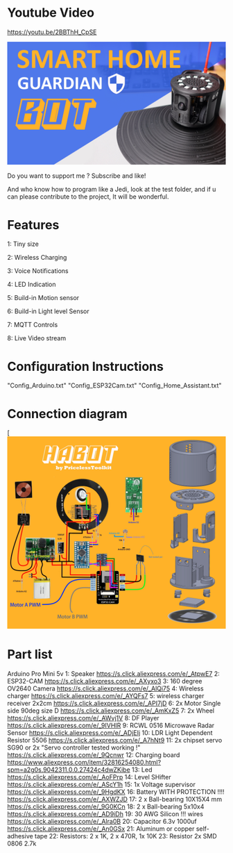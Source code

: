 # Youtube Video

https://youtu.be/2BBThH_CpSE

[![habot](https://github.com/PricelessToolkit/Smart-Home-Security-Guardian-Bot/blob/main/Images/Thumbinal_HABot.jpg)](https://youtu.be/2BBThH_CpSE)


Do you want to support me ? Subscribe and like!  

And who know how to program like a Jedi, look at the test folder, and if u can please contribute to the project, It will be wonderful.

# Features

1: Tiny size

2: Wireless Charging

3: Voice Notifications

4: LED Indication

5: Build-in Motion sensor

6: Build-in Light level Sensor

7: MQTT Controls

8: Live Video stream



# Configuration Instructions
"Config_Arduino.txt" "Config_ESP32Cam.txt" "Config_Home_Assistant.txt"











# Connection diagram

[![Connectiondiagram](https://github.com/PricelessToolkit/Smart-Home-Security-Guardian-Bot/blob/main/Images/schemeFull.jpg)










# Part list

Arduino Pro Mini 5v
1: Speaker https://s.click.aliexpress.com/e/_AtpwE7
2: ESP32-CAM https://s.click.aliexpress.com/e/_AXyxo3
3: 160 degree OV2640 Camera https://s.click.aliexpress.com/e/_AlQi75
4: Wireless charger https://s.click.aliexpress.com/e/_AYQFs7
5: wireless charger receiver 2x2cm https://s.click.aliexpress.com/e/_API7jD
6: 2x Motor Single side 90deg size D https://s.click.aliexpress.com/e/_AmKxZ5
7: 2x Wheel https://s.click.aliexpress.com/e/_AWvj1V
8: DF Player https://s.click.aliexpress.com/e/_9IVHIR
9: RCWL 0516 Microwave Radar Sensor https://s.click.aliexpress.com/e/_ADjEIj
10: LDR Light Dependent Resistor 5506 https://s.click.aliexpress.com/e/_A7hNt9
11: 2x chipset servo SG90 or 2x "Servo controller tested working !" https://s.click.aliexpress.com/e/_9Qcnwr
12: Charging board https://www.aliexpress.com/item/32816254080.html?spm=a2g0s.9042311.0.0.27424c4dwZKibe
13: Led https://s.click.aliexpress.com/e/_AoFPrp
14: Level SHifter https://s.click.aliexpress.com/e/_AScY1h
15: 1x Voltage supervisor https://s.click.aliexpress.com/e/_9HgdKX
16: Battery WITH PROTECTION !!!! https://s.click.aliexpress.com/e/_AXWZJD
17: 2 x Ball-bearing 10X15X4 mm https://s.click.aliexpress.com/e/_9G0KCn
18: 2 x Ball-bearing 5x10x4 https://s.click.aliexpress.com/e/_AD9iDh
19: 30 AWG Silicon !!! wires https://s.click.aliexpress.com/e/_Alra0B
20: Capacitor 6.3v 1000uf https://s.click.aliexpress.com/e/_An0GSx
21: Aluminum or copper self-adhesive tape
22: Resistors: 2 x 1K, 2 x 470R, 1x 10K
23: Resistor 2x SMD 0806 2.7k

